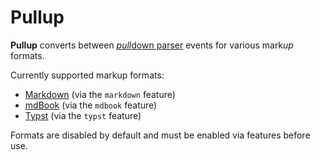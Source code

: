 # Pullup

**Pullup** converts between [*pull*down
parser](https://github.com/raphlinus/pulldown-cmark#why-a-pull-parser) events for
various mark*up* formats.

Currently supported markup formats:

- [Markdown](https://commonmark.org/) (via the `markdown` feature)
- [mdBook](https://github.com/rust-lang/mdBook) (via the `mdbook` feature)
- [Typst](https://github.com/typst/typst) (via the `typst` feature)

Formats are disabled by default and must be enabled via features before use.
